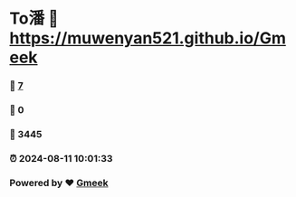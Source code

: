 # To潘 :link: https://muwenyan521.github.io/Gmeek 
### :page_facing_up: [7](https://muwenyan521.github.io/Gmeek/tag.html) 
### :speech_balloon: 0 
### :hibiscus: 3445 
### :alarm_clock: 2024-08-11 10:01:33 
### Powered by :heart: [Gmeek](https://github.com/Meekdai/Gmeek)
